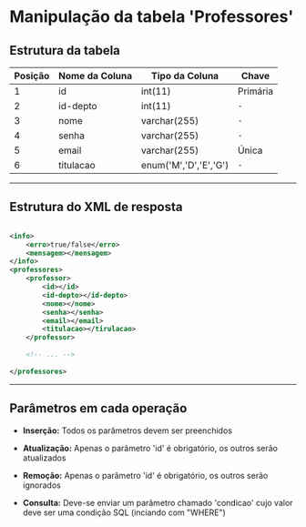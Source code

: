 # Manipulação da tabela 'Professores'

## Estrutura da tabela

|     Posição    |  Nome da Coluna |     Tipo da Coluna    |    Chave    |
| -------------- | --------------- | --------------------- | ----------- |
| 1              | id              | int(11)               | Primária    |
| 2              | id-depto        | int(11)               | `-`         |
| 3              | nome            | varchar(255)          | `-`         |
| 4              | senha           | varchar(255)          | `-`         |
| 5              | email           | varchar(255)          | Única       |
| 6              | titulacao       | enum('M','D','E','G') | `-`         |

----------------------------------------

## Estrutura do XML de resposta

```xml

<info>
	<erro>true/false</erro>
	<mensagem></mensagem>
</info>
<professores>
	<professor>
		<id></id>
		<id-depto></id-depto>
		<nome></nome>
		<senha></senha>
		<email></email>
		<titulacao></tirulacao>
	</professor>
	
	<!-- ... -->
	
</professores>

```

--------------------------------

## Parâmetros em cada operação

- **Inserção:** Todos os parâmetros devem ser preenchidos

- **Atualização:** Apenas o parâmetro 'id' é obrigatório, os outros serão atualizados

- **Remoção:** Apenas o parâmetro 'id' é obrigatório, os outros serão ignorados

- **Consulta:** Deve-se enviar um parâmetro chamado 'condicao' cujo valor deve ser uma condição SQL (inciando com "WHERE")
